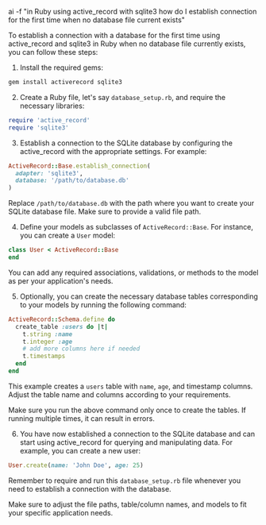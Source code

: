 
ai -f "in Ruby using active_record with sqlite3 how do I establish connection for the first time when no database file current exists"


To establish a connection with a database for the first time using active_record and sqlite3 in Ruby when no database file currently exists, you can follow these steps:

1. Install the required gems:
```ruby
gem install activerecord sqlite3
```

2. Create a Ruby file, let's say `database_setup.rb`, and require the necessary libraries:
```ruby
require 'active_record'
require 'sqlite3'
```

3. Establish a connection to the SQLite database by configuring the active_record with the appropriate settings. For example:
```ruby
ActiveRecord::Base.establish_connection(
  adapter: 'sqlite3',
  database: '/path/to/database.db'
)
```
Replace `/path/to/database.db` with the path where you want to create your SQLite database file. Make sure to provide a valid file path.

4. Define your models as subclasses of `ActiveRecord::Base`. For instance, you can create a `User` model:
```ruby
class User < ActiveRecord::Base
end
```
You can add any required associations, validations, or methods to the model as per your application's needs.

5. Optionally, you can create the necessary database tables corresponding to your models by running the following command:
```ruby
ActiveRecord::Schema.define do
  create_table :users do |t|
    t.string :name
    t.integer :age
    # add more columns here if needed
    t.timestamps
  end
end
```
This example creates a `users` table with `name`, `age`, and timestamp columns. Adjust the table name and columns according to your requirements.

Make sure you run the above command only once to create the tables. If running multiple times, it can result in errors.

6. You have now established a connection to the SQLite database and can start using active_record for querying and manipulating data. For example, you can create a new user:
```ruby
User.create(name: 'John Doe', age: 25)
```

Remember to require and run this `database_setup.rb` file whenever you need to establish a connection with the database.

Make sure to adjust the file paths, table/column names, and models to fit your specific application needs.
